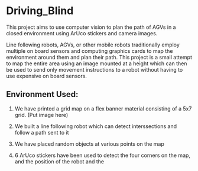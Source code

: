 # Driving_Blind
This project aims to use computer vision to plan the path of AGVs in a closed environment using ArUco stickers and camera images.

Line following robots, AGVs, or other mobile robots traditionally employ multiple on board sensors and computing graphics cards to map the environment around them and plan their path. This project is a small attempt to map the entire area using an image mounted at a height which can then be used to send only movement instructions to a robot without having to use expensive on board sensors.

## Environment Used:
1) We have printed a grid map on a flex banner material consisting of a 5x7 grid.
(Put image here)

2) We built a line following robot which can detect interssections and follow a path sent to it

1) We have placed random objects at various points on the map

1) 6 ArUco stickers have been used to detect the four corners on the map, and the position of the robot and the 
